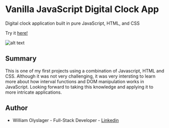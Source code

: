 # Vanilla JavaScript Digital Clock App

Digital clock application built in pure JavaScript, HTML, and CSS 

Try it [here!](https://wolyslager.github.io/digital-clock-app/)

![alt text](https://github.com/wolyslager/digital-clock-app/blob/master/img/DigitalClockImage.png?raw=true)

## Summary
This is one of my first projects using a combination of Javascript, HTML and CSS. Although it was not very challenging, it was very intersting to learn more about how interval functions and DOM manipulation works in JavaScript. Looking forward to taking this knowledge and applying it to more intricate applications. 

## Author 
* William Olyslager - Full-Stack Developer - [Linkedin](https://www.linkedin.com/in/william-olyslager-082151138/)
